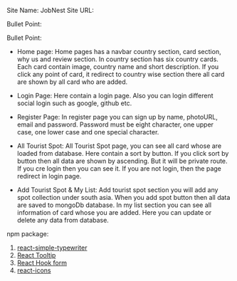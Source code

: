 Site Name: JobNest
Site URL:

Bullet Point:

Bullet Point:

- Home page: Home pages has a navbar country section, card section, why us and review section. In country section has six country cards. Each card contain image, country name and short description. If you click any point of card, it redirect to country wise section there all card are shown by all card who are added.

- Login Page: Here contain a login page. Also you can login different social login such as google, github etc.

- Register Page: In register page you can sign up by name, photoURL, email and password. Password must be eight character, one upper case, one lower case and one special character.

- All Tourist Spot: All Tourist Spot page, you can see all card whose are loaded from database. Here contain a sort by button. If you click sort by button then all data are shown by ascending. But it will be private route. If you cre login then you can see it. If you are not login, then the page redirect in login page.

- Add Tourist Spot & My List: Add tourist spot section you will add any spot collection under south asia. When you add spot button then all data are saved to mongoDb database. In my list section you can see all information of card whose you are added. Here you can update or delete any data from database.

npm package:

1. [react-simple-typewriter](https://www.npmjs.com/package/react-simple-typewriter)
2. [React Tooltip](https://react-tooltip.com/)
3. [React Hook form](https://react-hook-form.com/get-started)
4. [react-icons](https://react-icons.github.io/react-icons/)
